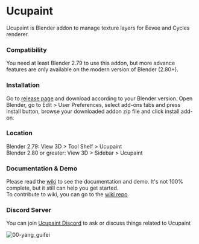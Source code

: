 # Ucupaint
Ucupaint is Blender addon to manage texture layers for Eevee and Cycles renderer. 


### Compatibility
You need at least Blender 2.79 to use this addon, but more advance features are only available on the modern version of Blender (2.80+).

### Installation
Go to [release page](https://github.com/ucupumar/ucupaint/releases) and download according to your Blender version.
Open Blender, go to Edit > User Preferences, select add-ons tabs and press install button, browse your downloaded addon zip file and click install add-on.

### Location
Blender 2.79: View 3D > Tool Shelf > Ucupaint  
Blender 2.80 or greater: View 3D > Sidebar > Ucupaint

### Documentation & Demo
Please read the [wiki](https://ucupumar.github.io/ucupaint-wiki/) to see the documentation and demo. It's not 100% complete, but it still can help you get started.  
To contribute to wiki, you can go to the [wiki repo](https://github.com/ucupumar/ucupaint-wiki).

### Discord Server
You can join [Ucupaint Discord](https://discord.gg/vSwDdFdd) to ask or discuss things related to Ucupaint  


![00-yang_guifei](https://user-images.githubusercontent.com/5253453/169109136-7349e7cd-0416-47f1-afda-ba3633d7bd20.jpg)


